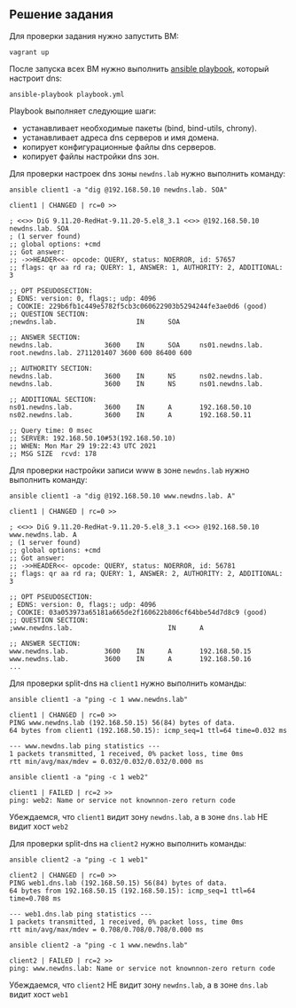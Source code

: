 ## Решение задания

Для проверки задания нужно запустить ВМ:

```
vagrant up
```

После запуска всех ВМ нужно выполнить [ansible playbook](./playbook.yml), который настроит dns:

```
ansible-playbook playbook.yml
```

Playbook выполняет следующие шаги:

- устанавливает необходимые пакеты (bind, bind-utils, chrony).
- устанавливает адреса dns серверов и имя домена.
- копирует конфигурационные файлы dns серверов.
- копирует файлы настройки dns зон.

Для проверки настроек dns зоны `newdns.lab` нужно выполнить команду:

```
ansible client1 -a "dig @192.168.50.10 newdns.lab. SOA"

client1 | CHANGED | rc=0 >>

; <<>> DiG 9.11.20-RedHat-9.11.20-5.el8_3.1 <<>> @192.168.50.10 newdns.lab. SOA
; (1 server found)
;; global options: +cmd
;; Got answer:
;; ->>HEADER<<- opcode: QUERY, status: NOERROR, id: 57657
;; flags: qr aa rd ra; QUERY: 1, ANSWER: 1, AUTHORITY: 2, ADDITIONAL: 3

;; OPT PSEUDOSECTION:
; EDNS: version: 0, flags:; udp: 4096
; COOKIE: 229b6fb1c449e5782f5cb3c060622903b5294244fe3ae0d6 (good)
;; QUESTION SECTION:
;newdns.lab.                    IN      SOA

;; ANSWER SECTION:
newdns.lab.             3600    IN      SOA     ns01.newdns.lab. root.newdns.lab. 2711201407 3600 600 86400 600

;; AUTHORITY SECTION:
newdns.lab.             3600    IN      NS      ns02.newdns.lab.
newdns.lab.             3600    IN      NS      ns01.newdns.lab.

;; ADDITIONAL SECTION:
ns01.newdns.lab.        3600    IN      A       192.168.50.10
ns02.newdns.lab.        3600    IN      A       192.168.50.11

;; Query time: 0 msec
;; SERVER: 192.168.50.10#53(192.168.50.10)
;; WHEN: Mon Mar 29 19:22:43 UTC 2021
;; MSG SIZE  rcvd: 178

```

Для проверки настройки записи www в зоне `newdns.lab` нужно выполнить команду:

```
ansible client1 -a "dig @192.168.50.10 www.newdns.lab. A"

client1 | CHANGED | rc=0 >>

; <<>> DiG 9.11.20-RedHat-9.11.20-5.el8_3.1 <<>> @192.168.50.10 www.newdns.lab. A
; (1 server found)
;; global options: +cmd
;; Got answer:
;; ->>HEADER<<- opcode: QUERY, status: NOERROR, id: 56781
;; flags: qr aa rd ra; QUERY: 1, ANSWER: 2, AUTHORITY: 2, ADDITIONAL: 3

;; OPT PSEUDOSECTION:
; EDNS: version: 0, flags:; udp: 4096
; COOKIE: 03a053973a65181a665de2f160622b806cf64bbe54d7d8c9 (good)
;; QUESTION SECTION:
;www.newdns.lab.                        IN      A

;; ANSWER SECTION:
www.newdns.lab.         3600    IN      A       192.168.50.15
www.newdns.lab.         3600    IN      A       192.168.50.16
...
```

Для проверки split-dns на `client1` нужно выполнить команды:

```
ansible client1 -a "ping -c 1 www.newdns.lab"

client1 | CHANGED | rc=0 >>
PING www.newdns.lab (192.168.50.15) 56(84) bytes of data.
64 bytes from client1 (192.168.50.15): icmp_seq=1 ttl=64 time=0.032 ms

--- www.newdns.lab ping statistics ---
1 packets transmitted, 1 received, 0% packet loss, time 0ms
rtt min/avg/max/mdev = 0.032/0.032/0.032/0.000 ms

ansible client1 -a "ping -c 1 web2"

client1 | FAILED | rc=2 >>
ping: web2: Name or service not knownnon-zero return code
```

Убеждаемся, что `client1` видит зону `newdns.lab`, а в зоне `dns.lab` НЕ видит хост `web2`

Для проверки split-dns на `client2` нужно выполнить команды:

```
ansible client2 -a "ping -c 1 web1"

client2 | CHANGED | rc=0 >>
PING web1.dns.lab (192.168.50.15) 56(84) bytes of data.
64 bytes from 192.168.50.15 (192.168.50.15): icmp_seq=1 ttl=64 time=0.708 ms

--- web1.dns.lab ping statistics ---
1 packets transmitted, 1 received, 0% packet loss, time 0ms
rtt min/avg/max/mdev = 0.708/0.708/0.708/0.000 ms

ansible client2 -a "ping -c 1 www.newdns.lab"

client2 | FAILED | rc=2 >>
ping: www.newdns.lab: Name or service not knownnon-zero return code
```

Убеждаемся, что `client2` НЕ видит зону `newdns.lab`, а в зоне `dns.lab` видит хост `web1`